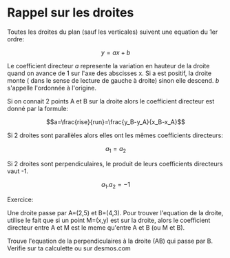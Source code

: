 # Rappel sur les droites

Toutes les droites du plan (sauf les verticales) suivent une equation du 1er ordre:
```math
y=ax+b
```
Le coefficient directeur *a* represente la variation en hauteur de la droite quand 
on avance de 1 sur l'axe des abscisses x. Si a est positif, la droite monte ( dans le sense de lecture de gauche à droite)
sinon elle descend. *b* s'appelle l'ordonnée à l'origine.

Si on connait 2 points A et B sur la droite alors le coefficient directeur est donné par
la formule:

```math
a=\frac{rise}{run}=\frac{y_B-y_A}{x_B-x_A}
```
Si 2 droites sont parallèles alors elles ont les mêmes coefficients directeurs: 

```math
a_1=a_2
```
Si 2 droites sont perpendiculaires, le produit de leurs coefficients directeurs vaut -1.
```math
a_1.a_2=-1
```


Exercice:

Une droite passe par A=(2,5) et B=(4,3). Pour trouver l'equation de la droite,
utilise le fait que si un point M=(x,y) est sur la droite, alors le coefficient 
directeur entre A et M est le meme qu'entre A et B (ou M et B).

Trouve l'equation de la perpendiculaires à la droite (AB) qui passe par B.
Verifie sur ta calculette ou sur desmos.com





